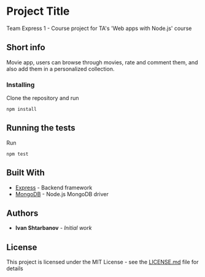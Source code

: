 # Project Title

Team Express 1 - Course project for TA's 'Web apps with Node.js' course

## Short info

Movie app, users can browse through movies, rate and comment them, and also add them in a personalized collection.

### Installing

Clone the repository and run

```
npm install
```

## Running the tests

Run

```
npm test
```

## Built With

* [Express](https://expressjs.com/) - Backend framework
* [MongoDB](https://mongodb.github.io/node-mongodb-native/) - Node.js MongoDB driver

## Authors

* **Ivan Shtarbanov** - *Initial work*

## License

This project is licensed under the MIT License - see the [LICENSE.md](LICENSE.md) file for details